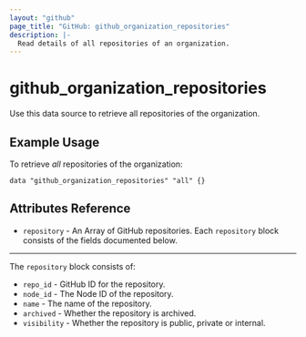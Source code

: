 ```yaml
---
layout: "github"
page_title: "GitHub: github_organization_repositories"
description: |-
  Read details of all repositories of an organization.
---
```


# github\_organization\_repositories

Use this data source to retrieve all repositories of the organization.

## Example Usage

To retrieve *all* repositories of the organization:

```hcl
data "github_organization_repositories" "all" {}
```

## Attributes Reference

* `repository` - An Array of GitHub repositories.  Each `repository` block consists of the fields documented below.
___

The `repository` block consists of:

 * `repo_id` - GitHub ID for the repository.
 * `node_id` - The Node ID of the repository.
 * `name` - The name of the repository.
 * `archived` - Whether the repository is archived.
 * `visibility` - Whether the repository is public, private or internal.
